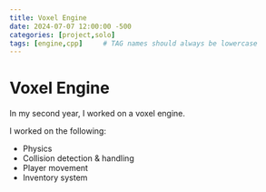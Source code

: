 ```yaml
---
title: Voxel Engine
date: 2024-07-07 12:00:00 -500
categories: [project,solo]
tags: [engine,cpp]     # TAG names should always be lowercase
---
```


# Voxel Engine

In my second year, I worked on a voxel engine.

I worked on the following:
- Physics
- Collision detection & handling
- Player movement
- Inventory system
